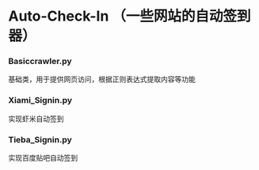 # Auto-Check-In （一些网站的自动签到器）

### Basiccrawler.py 
基础类，用于提供网页访问，根据正则表达式提取内容等功能

### Xiami_Signin.py 
实现虾米自动签到

### Tieba_Signin.py
实现百度贴吧自动签到


